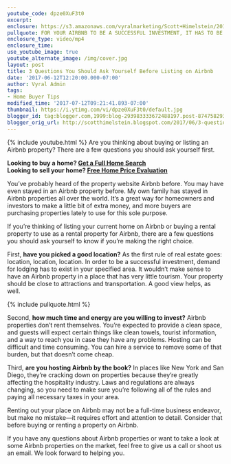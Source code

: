 ```yaml
---
youtube_code: dpze0XuF3t0
excerpt:
enclosure: https://s3.amazonaws.com/vyralmarketing/Scott+Himelstein/2017/Porter+Ranch+Real+Estate-+Listing+On+Airbnb.mp4
pullquote: FOR YOUR AIRBNB TO BE A SUCCESSFUL INVESTMENT, IT HAS TO BE IN THE RIGHT AREA.
enclosure_type: video/mp4
enclosure_time:
use_youtube_image: true
youtube_alternate_image: /img/cover.jpg
layout: post
title: 3 Questions You Should Ask Yourself Before Listing on Airbnb
date: '2017-06-12T12:20:00.000-07:00'
author: Vyral Admin
tags:
- Home Buyer Tips
modified_time: '2017-07-12T09:21:41.893-07:00'
thumbnail: https://i.ytimg.com/vi/dpze0XuF3t0/default.jpg
blogger_id: tag:blogger.com,1999:blog-293983333672488197.post-874758293716419912
blogger_orig_url: http://scotthimelstein.blogspot.com/2017/06/3-questions-you-should-ask-yourself.html
---
```

{% include youtube.html %}
Are you thinking about buying or listing an Airbnb property? There are a few questions you should ask yourself first.

<div class="post-cta">
<strong>Looking to buy a home? <a href="http://www.whatsyoursocalhomeworth.com/" target="_blank">Get a Full Home Search</a></strong><br>
<strong>Looking to sell your home?  <a href="http://www.scottworks4u.com/#home-search" target="_blank">Free Home Price Evaluation</a></strong>
</div>

You’ve probably heard of the property website Airbnb before. You may have even stayed in an Airbnb property before. My own family has stayed in Airbnb properties all over the world. It’s a great way for homeowners and investors to make a little bit of extra money, and more buyers are purchasing properties lately to use for this sole purpose.

If you’re thinking of listing your current home on Airbnb or buying a rental property to use as a rental property for Airbnb, there are a few questions you should ask yourself to know if you’re making the right choice.

First, **have you picked a good location?** As the first rule of real estate goes: location, location, location. In order to be a successful investment, demand for lodging has to exist in your specified area. It wouldn’t make sense to have an Airbnb property in a place that has very little tourism. Your property should be close to attractions and transportation. A good view helps, as well.

{% include pullquote.html %}

Second, **how much time and energy are you willing to invest?** Airbnb properties don’t rent themselves. You’re expected to provide a clean space, and guests will expect certain things like clean towels, tourist information, and a way to reach you in case they have any problems. Hosting can be difficult and time consuming. You can hire a service to remove some of that burden, but that doesn’t come cheap.

Third, **are you hosting Airbnb by the book?** In places like New York and San Diego, they’re cracking down on properties because they’re greatly affecting the hospitality industry. Laws and regulations are always changing, so you need to make sure you’re following all of the rules and paying all necessary taxes in your area.

Renting out your place on Airbnb may not be a full-time business endeavor, but make no mistake—it requires effort and attention to detail. Consider that before buying or renting a property on Airbnb.

If you have any questions about Airbnb properties or want to take a look at some Airbnb properties on the market, feel free to give us a call or shoot us an email. We look forward to helping you.
